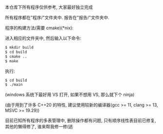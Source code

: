 本仓库下所有程序仅供参考, 大家最好独立完成

所有程序都在"程序/"文件夹中. 报告在"报告/"文件夹中.

程序的构建方法(需要 cmake)(\*nix):

进入相应的文件夹中, 然后输入以下命令:

```bash
$ mkdir build
$ cd build
$ cmake ..
$ make
```

执行:

```bash
$ cd build
$ ./main
```

(windows 系统下最好用 VS 打开, 如果不想用 VS, 那么就下个 ninja)

(由于用到了许多 C++20 的特性, 建议使用较新的编译器(gcc >= 11, clang >= 13, MSVC >= 19.29))

目前已知所有程序的多表管理中, 删除操作都有问题, 只有顺序线性表目前已修复, 其他的懒得修了, 谁来帮我修一修(逃
